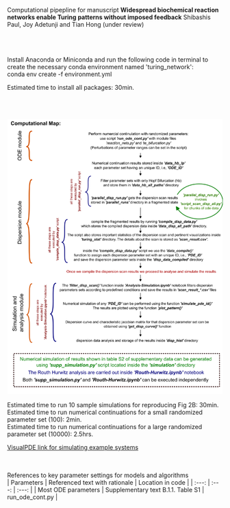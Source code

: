 Computational pipepline for manuscript **Widespread biochemical reaction networks enable Turing patterns without imposed feedback** 
Shibashis Paul, Joy Adetunji and Tian Hong (under review)

<br><br><br>
Install Anaconda or Miniconda and run the following code in terminal to create the necessary conda environment named 'turing_network': <br>
conda env create -f environment.yml

Estimated time to install all packages: 30min.

<br><br><br>
<img src='https://github.com/shibashispaul32/Turing_Reaction_Networks/blob/main/comp_details(README).png' width='600'>

Estimated time to run 10 sample simulations for reproducing Fig 2B: 30min.<br>
Estimated time to run numerical continuations for a small randomized parameter set (100): 2min.<br>
Estimated time to run numerical continuations for a large randomized parameter set (10000): 2.5hrs.<br>

<a href="https://visualpde.com/sim/?options=N4IghiBcAuBOCuBTANCAxgIynJq1RADcBLWYgE2IGcRVyBVeggFgDpmBGZgBgDYAmAKy0Q5AGpiCvVgHYAHAE4+QkeQDqaghwWtBg5rzkzhdAIqmC-VrwDM-ORxV1oUbq24f+eJpBBuPNsbGvABUYBhUABQcANRugiEASgCCAHIAIqkAlCJokr4c7nLcCnJhEdFxuklpmTl4mgXu-ArM5VGx8TUZ2bkWvm4CzDY2oeEdVQkpPfUgANYEcwD6AEIAvBwA3FTJG5vLu-4KXILcgiMKMgo2cgI2mwDSazIem2BLycnrcqwcvJwcF6XGwKBSCW5vD7rNw2QTyIyCP4eZhGOT8TYYD5fNaCX7FGw8GzcOT6biAjFQtZuDjgzi8YzXDg3Ypye5zAD2ADNOXsqOs2P8uJsRABbCBNcG8Wxg-iwvh-Ayi4gEfweUH8fj-FH8bSasEcEQAOygzFQAAcCABheBUaDskUiWA+EA7AC0BxC8BiHO5IX4IQA7q6HiEfZy-Z6QoRvasQpjPisIwBHb1c8P+pPB0NpiMBz0xxPxxP+gOO-Iulbu2PRsO5rO1-3wKMx5JhKG5x2NEDunMBmIh2tNmsfNsJkIp2uZge9z1VwvtoMe95fQOO-rd5bzseZpdY4vjnu+jP97NHwOekRUJPYBAoEDQcg33AgAOP3zwEQBi3vkAAXyAA">VisualPDE link for simulating example systems</a>

<br><br>
References to key parameter settings for models and algorithms<br>
| Parameters | Referenced text with rationale | Location in code |
| :---:   | :---: | :---: |
| Most ODE parameters | Supplementary text B.1.1. Table S1   | run_ode_cont.py |
